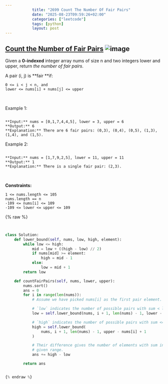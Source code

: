 ```yaml
---
            title: "2699 Count The Number Of Fair Pairs"
            date: "2025-08-23T09:59:26+02:00"
            categories: ["leetcode"]
            tags: [python]
            layout: post
---
```

            
## [Count the Number of Fair Pairs](https://leetcode.com/problems/count-the-number-of-fair-pairs) ![image](https://img.shields.io/badge/Difficulty-Medium-orange)

Given a **0-indexed** integer array nums of size n and two integers lower and upper, return *the number of fair pairs*.

A pair (i, j) is **fair **if:

	0 <= i < j < n, and
	lower <= nums[i] + nums[j] <= upper

 

Example 1:

```

**Input:** nums = [0,1,7,4,4,5], lower = 3, upper = 6
**Output:** 6
**Explanation:** There are 6 fair pairs: (0,3), (0,4), (0,5), (1,3), (1,4), and (1,5).

```

Example 2:

```

**Input:** nums = [1,7,9,2,5], lower = 11, upper = 11
**Output:** 1
**Explanation:** There is a single fair pair: (2,3).

```

 

**Constraints:**

	1 <= nums.length <= 105
	nums.length == n
	-109 <= nums[i] <= 109
	-109 <= lower <= upper <= 109

{% raw %}


```python


class Solution:
    def lower_bound(self, nums, low, high, element):
        while low <= high:
            mid = low + ((high - low) // 2)
            if nums[mid] >= element:
                high = mid - 1
            else:
                low = mid + 1
        return low

    def countFairPairs(self, nums, lower, upper):
        nums.sort()
        ans = 0
        for i in range(len(nums)):
            # Assume we have picked nums[i] as the first pair element.

            # `low` indicates the number of possible pairs with sum < lower.
            low = self.lower_bound(nums, i + 1, len(nums) - 1, lower - nums[i])

            # `high` indicates the number of possible pairs with sum <= upper.
            high = self.lower_bound(
                nums, i + 1, len(nums) - 1, upper - nums[i] + 1
            )

            # Their difference gives the number of elements with sum in the
            # given range.
            ans += high - low

        return ans


{% endraw %}
```
